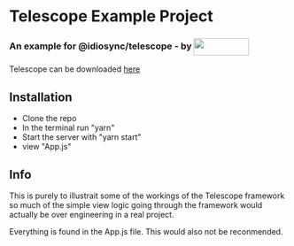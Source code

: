 # Telescope Example Project

<h3>An example for @idiosync/telescope - by  <a href="https://www.npmjs.com/~idiosync"><img width="100px" height="31px" valign="middle" src="https://storage.googleapis.com/idiosync-web-images/telescope/idiosync_very_small.png"></a></h3>

Telescope can be downloaded [here](https://www.npmjs.com/package/@idiosync/telescope "telescope framework")
 

## Installation
- Clone the repo
- In the terminal run "yarn"
- Start the server with "yarn start"
- view "App.js"


## Info
This is purely to illustrait some of the workings of the Telescope framework so much of the simple
view logic going through the framework would actually be over engineering in a real project.

Everything is found in the App.js file. This would also not be reconmended.

